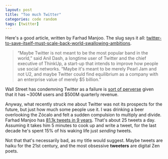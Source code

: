 ```yaml
---
layout: post
title: "Too much Twitter"
categories: code random
tags: [twitter]
---
```


Here's a good article, written by Farhad Manjoo. The slug says it all: [twitter-to-save-itself-must-scale-back-world-swallowing-ambitions](http://www.nytimes.com/2016/02/11/technology/twitter-to-save-itself-must-scale-back-world-swallowing-ambitions.html).

>“Maybe Twitter is not meant to be the most popular band in the world,” said Anil Dash, a longtime user of Twitter and the chief executive of ThinkUp, a start-up that intends to improve how people use social networks. “Maybe it's meant to be merely Pearl Jam and not U2, and maybe Twitter could find equilibrium as a company with an enterprise value of merely $5 billion.”

Wall Street has condemning Twitter as a failure is [sort of perverse](http://www.theatlantic.com/business/archive/2016/02/twitter-failure/463248/) given that it has ~300M users and $500M quarterly revenue.

Anyway, what recently struck me about Twitter was not its prospects for the future, but just how much some people use it. I was drinking a beer overlooking the Zócalo and felt a sudden compulsion to multiply and divide. Farhad Manjoo has [81.1k tweets in 9 years](https://twitter.com/fmanjoo). That's about 25 tweets a day. Assuming it takes him 5 minutes to cook up and write a tweet, for the last decade he's spent 15% of his waking life just _sending_ tweets.

Not that that's necessarily bad, as my title would suggest. Maybe tweets are haiku for the 21st century, and the most obsessive __tweeters__ are digital Zen poets.
